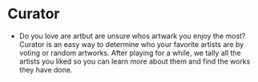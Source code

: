 # Curator
* Do you love are artbut are unsure whos artwark you enjoy the most? Curator is an easy way to determine who your favorite artists are by voting or random artworks. After playing for a while, we tally all the artists you liked so you can learn more about them and find the works they have done.
